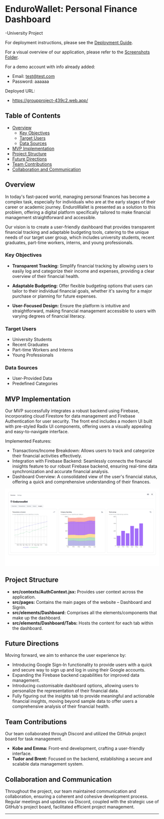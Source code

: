 # EnduroWallet: Personal Finance Dashboard
-University Project

For deployment instructions, please see the [Deployment Guide](DEPLOYMENT.md).

For a visual overview of our application, please refer to the [Screenshots Folder](SCREENSHOTS/).

For a demo account with info already added:

- Email: test@test.com
- Password: aaaaaa

Deployed URL:
- https://groupproject-439c2.web.app/

## Table of Contents

- [Overview](#overview)
  - [Key Objectives](#key-objectives)
  - [Target Users](#target-users)
  - [Data Sources](#data-sources)
- [MVP Implementation](#mvp-implementation)
- [Project Structure](#project-structure)
- [Future Directions](#future-directions)
- [Team Contributions](#team-contributions)
- [Collaboration and Communication](#collaboration-and-communication)

## Overview

In today's fast-paced world, managing personal finances has become a complex task, especially for individuals who are at the early stages of their career or academic journey. EnduroWallet is presented as a solution to this problem, offering a digital platform specifically tailored to make financial management straightforward and accessible.

Our vision is to create a user-friendly dashboard that provides transparent financial tracking and adaptable budgeting tools, catering to the unique needs of our target user group, which includes university students, recent graduates, part-time workers, interns, and young professionals.

### Key Objectives

- **Transparent Tracking:** Simplify financial tracking by allowing users to easily log and categorize their income and expenses, providing a clear overview of their financial health.

- **Adaptable Budgeting:** Offer flexible budgeting options that users can tailor to their individual financial goals, whether it's saving for a major purchase or planning for future expenses.

- **User-Focused Design:** Ensure the platform is intuitive and straightforward, making financial management accessible to users with varying degrees of financial literacy.

### Target Users

- University Students
- Recent Graduates
- Part-time Workers and Interns
- Young Professionals

### Data Sources

- User-Provided Data
- Predefined Categories

## MVP Implementation

Our MVP successfully integrates a robust backend using Firebase, incorporating cloud Firestore for data management and Firebase Authentication for user security. The front end includes a modern UI built with pre-styled Radix UI components, offering users a visually appealing and easy-to-navigate interface.

Implemented Features:

- Transactions/Income Breakdown: Allows users to track and categorize their financial activities effectively.
- Integration with Firebase Backend: Seamlessly connects the financial insights feature to our robust Firebase backend, ensuring real-time data synchronization and accurate financial analysis.
- Dashboard Overview: A consolidated view of the user's financial status, offering a quick and comprehensive understanding of their finances.

![Insights Tab](SCREENSHOTS/insights.png)

## Project Structure

- **src/contexts/AuthContext.jsx:** Provides user context across the application.
- **src/pages:** Contains the main pages of the website – Dashboard and SignIn.
- **src/elements/Dashboard:** Comprises all the elements/components that make up the dashboard.
- **src/elements/Dashboard/Tabs:** Hosts the content for each tab within the dashboard.

## Future Directions

Moving forward, we aim to enhance the user experience by:

- Introducing Google Sign-In functionality to provide users with a quick and secure way to sign up and log in using their Google accounts.
- Expanding the Firebase backend capabilities for improved data management.
- Introducing customisable dashboard options, allowing users to personalize the representation of their financial data.
- Fully figuring out the insights tab to provide meaningful and actionable financial insights, moving beyond sample data to offer users a comprehensive analysis of their financial health.

## Team Contributions

Our team collaborated through Discord and utilized the GitHub project board for task management.

- **Kobe and Emma:** Front-end development, crafting a user-friendly interface.
- **Tudor and Brent:** Focused on the backend, establishing a secure and scalable data management system.

## Collaboration and Communication

Throughout the project, our team maintained communication and collaboration, ensuring a coherent and cohesive development process. Regular meetings and updates via Discord, coupled with the strategic use of GitHub's project board, facilitated efficient project management.

---
